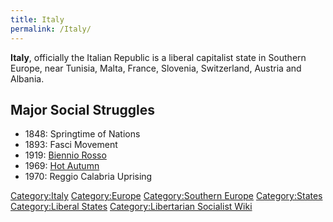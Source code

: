 ```yaml
---
title: Italy
permalink: /Italy/
---
```


**Italy**, officially the Italian Republic is a liberal capitalist state
in Southern Europe, near Tunisia, Malta, France, Slovenia, Switzerland,
Austria and Albania.

## Major Social Struggles

- 1848: Springtime of Nations
- 1893: Fasci Movement
- 1919: [Biennio Rosso](Biennio_Rosso "wikilink")
- 1969: [Hot Autumn](Hot_Autumn_(Italy) "wikilink")
- 1970: Reggio Calabria Uprising

[Category:Italy](Category:Italy "wikilink")
[Category:Europe](Category:Europe "wikilink") [Category:Southern
Europe](Category:Southern_Europe "wikilink")
[Category:States](Category:States "wikilink") [Category:Liberal
States](Category:Liberal_States "wikilink") [Category:Libertarian
Socialist Wiki](Category:Libertarian_Socialist_Wiki "wikilink")